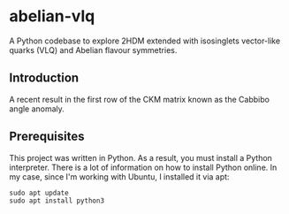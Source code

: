 # abelian-vlq

A Python codebase to explore 2HDM extended with isosinglets vector-like quarks (VLQ) and Abelian flavour symmetries.

## Introduction

A recent result in the first row of the CKM matrix known as the Cabbibo angle anomaly. 

## Prerequisites

This project was written in Python. As a result, you must install a Python interpreter. There is a lot of information on
how to install Python online. In my case, since I'm working with Ubuntu, I installed it via apt:

```
sudo apt update
sudo apt install python3
```
